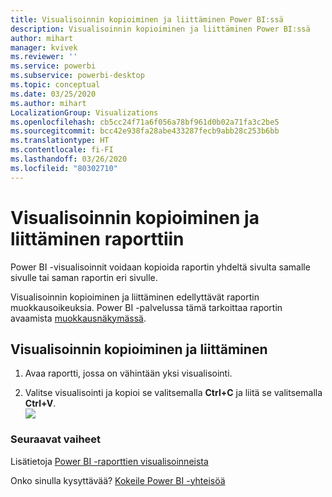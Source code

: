 ```yaml
---
title: Visualisoinnin kopioiminen ja liittäminen Power BI:ssä
description: Visualisoinnin kopioiminen ja liittäminen Power BI:ssä
author: mihart
manager: kvivek
ms.reviewer: ''
ms.service: powerbi
ms.subservice: powerbi-desktop
ms.topic: conceptual
ms.date: 03/25/2020
ms.author: mihart
LocalizationGroup: Visualizations
ms.openlocfilehash: cb5cc24f71a6f056a78bf961d0b02a71fa3c2be5
ms.sourcegitcommit: bcc42e938fa28abe433287fecb9abb28c253b6bb
ms.translationtype: HT
ms.contentlocale: fi-FI
ms.lasthandoff: 03/26/2020
ms.locfileid: "80302710"
---
```

# <a name="copy-and-paste-a-visualization-in-a-report"></a>Visualisoinnin kopioiminen ja liittäminen raporttiin

Power BI -visualisoinnit voidaan kopioida raportin yhdeltä sivulta samalle sivulle tai saman raportin eri sivulle. 

Visualisoinnin kopioiminen ja liittäminen edellyttävät raportin muokkausoikeuksia. Power BI -palvelussa tämä tarkoittaa raportin avaamista [muokkausnäkymässä](../consumer/end-user-reading-view.md).

## <a name="copy-and-paste-a-visual"></a>Visualisoinnin kopioiminen ja liittäminen

1. Avaa raportti, jossa on vähintään yksi visualisointi.  

2. Valitse visualisointi ja kopioi se valitsemalla **Ctrl+C** ja liitä se valitsemalla **Ctrl+V**.  
   ![](media/power-bi-visualization-copy-paste/copypasteviznew.gif)

### <a name="next-steps"></a>Seuraavat vaiheet
Lisätietoja [Power BI -raporttien visualisoinneista](power-bi-report-visualizations.md)

Onko sinulla kysyttävää? [Kokeile Power BI -yhteisöä](http://community.powerbi.com/)

